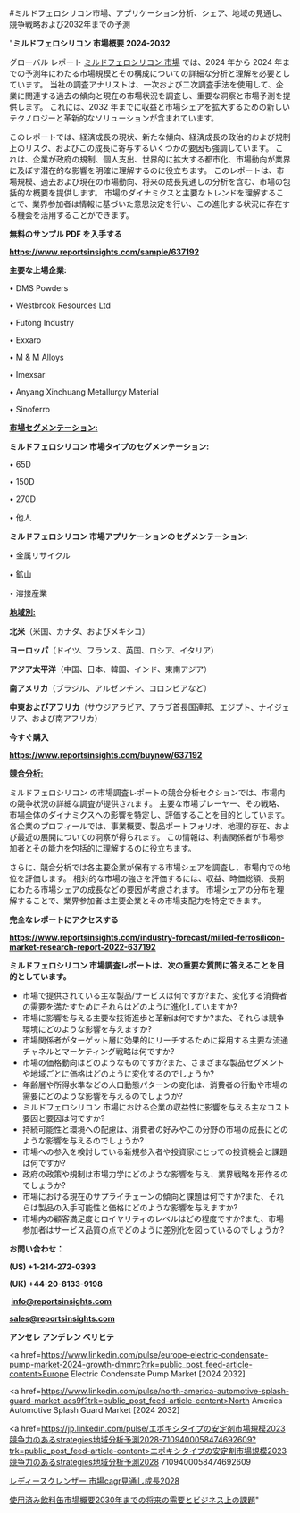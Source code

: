 #ミルドフェロシリコン市場、アプリケーション分析、シェア、地域の見通し、競争戦略および2032年までの予測

"<strong>ミルドフェロシリコン 市場概要 2024-2032</strong>

グローバル レポート <a href=https://www.reportsinsights.com/sample/637192>ミルドフェロシリコン 市場</a> では、2024 年から 2024 年までの予測年にわたる市場規模とその構成についての詳細な分析と理解を必要としています。 当社の調査アナリストは、一次および二次調査手法を使用して、企業に関連する過去の傾向と現在の市場状況を調査し、重要な洞察と市場予測を提供します。 これには、2032 年までに収益と市場シェアを拡大​​するための新しいテクノロジーと革新的なソリューションが含まれています。

このレポートでは、経済成長の現状、新たな傾向、経済成長の政治的および規制上のリスク、およびこの成長に寄与するいくつかの要因も強調しています。 これは、企業が政府の規制、個人支出、世界的に拡大する都市化、市場動向が業界に及ぼす潜在的な影響を明確に理解するのに役立ちます。 このレポートは、市場規模、過去および現在の市場動向、将来の成長見通しの分析を含む、市場の包括的な概要を提供します。 市場のダイナミクスと主要なトレンドを理解することで、業界参加者は情報に基づいた意思決定を行い、この進化する状況に存在する機会を活用することができます。

<strong><b>無料のサンプル PDF を入手する</b></strong>

<a href=https://www.reportsinsights.com/sample/637192><strong><u>https://www.reportsinsights.com/sample/637192</u></strong></a>

<strong>主要な上場企業:</strong>

• DMS Powders

• Westbrook Resources Ltd

• Futong Industry

• Exxaro

• M & M Alloys

• Imexsar

• Anyang Xinchuang Metallurgy Material

• Sinoferro

<strong><u>市場セグメンテーション</u></strong><strong><u>:</u></strong>

<strong>ミルドフェロシリコン 市場タイプのセグメンテーション:</strong>

• 65D

• 150D

• 270D

• 他人

<strong>ミルドフェロシリコン 市場アプリケーションのセグメンテーション:</strong>

• 金属リサイクル

• 鉱山

• 溶接産業

<strong><u>地域別</u></strong><strong><u>:</u></strong>

<strong>北米</strong>（米国、カナダ、およびメキシコ）

<strong>ヨーロッパ</strong>（ドイツ、フランス、英国、ロシア、イタリア）

<strong>アジア太平洋</strong>（中国、日本、韓国、インド、東南アジア）

<strong>南アメリカ</strong>（ブラジル、アルゼンチン、コロンビアなど）

<strong>中東およびアフリカ</strong>（サウジアラビア、アラブ首長国連邦、エジプト、ナイジェリア、および南アフリカ）

<strong>今すぐ購入</strong>

<a href=https://www.reportsinsights.com/buynow/637192><strong><u>https://www.reportsinsights.com/buynow/637192</u></strong></a>

<strong><u>競合分析:</u></strong>

ミルドフェロシリコン の市場調査レポートの競合分析セクションでは、市場内の競争状況の詳細な調査が提供されます。 主要な市場プレーヤー、その戦略、市場全体のダイナミクスへの影響を特定し、評価することを目的としています。 各企業のプロフィールでは、事業概要、製品ポートフォリオ、地理的存在、および最近の展開についての洞察が得られます。 この情報は、利害関係者が市場参加者とその能力を包括的に理解するのに役立ちます。

さらに、競合分析では各主要企業が保有する市場シェアを調査し、市場内での地位を評価します。 相対的な市場の強さを評価するには、収益、時価総額、長期にわたる市場シェアの成長などの要因が考慮されます。 市場シェアの分布を理解することで、業界参加者は主要企業とその市場支配力を特定できます。

<strong>完全なレポートにアクセスする</strong>

<a href=https://www.reportsinsights.com/industry-forecast/milled-ferrosilicon-market-research-report-2022-637192><strong><u><b>https://www.reportsinsights.com/industry-forecast/milled-ferrosilicon-market-research-report-2022-637192</b></u></strong></a>

<strong><b>ミルドフェロシリコン 市場調査レポートは、次の重要な質問に答えることを目的としています。</b></strong>
<ul>
  <li>市場で提供されている主な製品/サービスは何ですか?また、変化する消費者の需要を満たすためにそれらはどのように進化していますか?</li>
  <li>市場に影響を与える主要な技術進歩と革新は何ですか?また、それらは競争環境にどのような影響を与えますか?</li>
  <li>市場関係者がターゲット層に効果的にリーチするために採用する主要な流通チャネルとマーケティング戦略は何ですか?</li>
  <li>市場の価格動向はどのようなものですか?また、さまざまな製品セグメントや地域ごとに価格はどのように変化するのでしょうか?</li>
  <li>年齢層や所得水準などの人口動態パターンの変化は、消費者の行動や市場の需要にどのような影響を与えるのでしょうか?</li>
  <li>ミルドフェロシリコン 市場における企業の収益性に影響を与える主なコスト要因と要因は何ですか?</li>
  <li>持続可能性と環境への配慮は、消費者の好みやこの分野の市場の成長にどのような影響を与えるのでしょうか?</li>
  <li>市場への参入を検討している新規参入者や投資家にとっての投資機会と課題は何ですか?</li>
  <li>政府の政策や規制は市場力学にどのような影響を与え、業界戦略を形作るのでしょうか?</li>
  <li>市場における現在のサプライチェーンの傾向と課題は何ですか?また、それらは製品の入手可能性と価格にどのような影響を与えますか?</li>
  <li>市場内の顧客満足度とロイヤリティのレベルはどの程度ですか?また、市場参加者はサービス品質の点でどのように差別化を図っているのでしょうか?</li>
</ul>
<strong>お問い合わせ：</strong>

<strong>(US) +1-214-272-0393</strong>

<strong>(UK) +44-20-8133-9198</strong>

<strong> </strong><a href=info@reportsinsights.com><strong><u>info@reportsinsights.com</u></strong></a>

<a href=sales@reportsinsights.com><strong><u>sales@reportsinsights.com</u></strong></a>

<strong>アンセレ アンデレン ベリヒテ</strong>

<a href=https://www.linkedin.com/pulse/europe-electric-condensate-pump-market-2024-growth-dmmrc?trk=public_post_feed-article-content>Europe Electric Condensate Pump Market [2024 2032]</a>

<a href=https://www.linkedin.com/pulse/north-america-automotive-splash-guard-market-acs9f?trk=public_post_feed-article-content>North America Automotive Splash Guard Market [2024 2032]</a>

<a href=https://jp.linkedin.com/pulse/エポキシタイプの安定剤市場規模2023競争力のあるstrategies地域分析予測2028-7109400058474692609?trk=public_post_feed-article-content>エポキシタイプの安定剤市場規模2023競争力のあるstrategies地域分析予測2028 7109400058474692609</a>

<a href=https://www.linkedin.com/pulse/レディースクレンザー-市場cagr見通し成長2028-infopulse-daily-360/>レディースクレンザー 市場cagr見通し成長2028</a>

<a href=https://www.linkedin.com/pulse/使用済み飲料缶市場概要2030年までの将来の需要とビジネス上の課題-reportsinsights-pvt-ltd-xh6be/>使用済み飲料缶市場概要2030年までの将来の需要とビジネス上の課題</a>"
